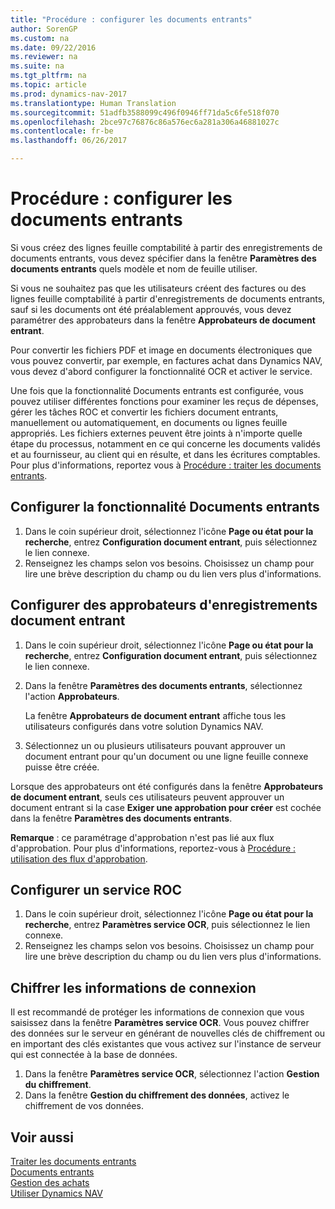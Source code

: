 ```yaml
---
title: "Procédure : configurer les documents entrants"
author: SorenGP
ms.custom: na
ms.date: 09/22/2016
ms.reviewer: na
ms.suite: na
ms.tgt_pltfrm: na
ms.topic: article
ms.prod: dynamics-nav-2017
ms.translationtype: Human Translation
ms.sourcegitcommit: 51adfb3588099c496f0946ff71da5c6fe518f070
ms.openlocfilehash: 2bce97c76876c86a576ec6a281a306a46881027c
ms.contentlocale: fr-be
ms.lasthandoff: 06/26/2017

---
```


# <a name="how-to-set-up-incoming-documents"></a>Procédure : configurer les documents entrants
Si vous créez des lignes feuille comptabilité à partir des enregistrements de documents entrants, vous devez spécifier dans la fenêtre **Paramètres des documents entrants** quels modèle et nom de feuille utiliser.

Si vous ne souhaitez pas que les utilisateurs créent des factures ou des lignes feuille comptabilité à partir d'enregistrements de documents entrants, sauf si les documents ont été préalablement approuvés, vous devez paramétrer des approbateurs dans la fenêtre **Approbateurs de document entrant**.

Pour convertir les fichiers PDF et image en documents électroniques que vous pouvez convertir, par exemple, en factures achat dans Dynamics NAV, vous devez d'abord configurer la fonctionnalité OCR et activer le service.

Une fois que la fonctionnalité Documents entrants est configurée, vous pouvez utiliser différentes fonctions pour examiner les reçus de dépenses, gérer les tâches ROC et convertir les fichiers document entrants, manuellement ou automatiquement, en documents ou lignes feuille appropriés. Les fichiers externes peuvent être joints à n'importe quelle étape du processus, notamment en ce qui concerne les documents validés et au fournisseur, au client qui en résulte, et dans les écritures comptables. Pour plus d'informations, reportez vous à [Procédure : traiter les documents entrants](across-process-income-documents.md).

## <a name="to-set-up-the-incoming-documents-feature"></a>Configurer la fonctionnalité Documents entrants
1. Dans le coin supérieur droit, sélectionnez l'icône **Page ou état pour la recherche**, entrez **Configuration document entrant**, puis sélectionnez le lien connexe.
2. Renseignez les champs selon vos besoins. Choisissez un champ pour lire une brève description du champ ou du lien vers plus d'informations.

## <a name="to-set-up-approvers-of-incoming-document-records"></a>Configurer des approbateurs d'enregistrements document entrant
1. Dans le coin supérieur droit, sélectionnez l'icône **Page ou état pour la recherche**, entrez **Configuration document entrant**, puis sélectionnez le lien connexe.  
2. Dans la fenêtre **Paramètres des documents entrants**, sélectionnez l'action **Approbateurs**.

    La fenêtre **Approbateurs de document entrant** affiche tous les utilisateurs configurés dans votre solution Dynamics NAV.  
3. Sélectionnez un ou plusieurs utilisateurs pouvant approuver un document entrant pour qu'un document ou une ligne feuille connexe puisse être créée.

Lorsque des approbateurs ont été configurés dans la fenêtre **Approbateurs de document entrant**, seuls ces utilisateurs peuvent approuver un document entrant si la case **Exiger une approbation pour créer** est cochée dans la fenêtre **Paramètres des documents entrants**.

**Remarque** : ce paramétrage d'approbation n'est pas lié aux flux d'approbation. Pour plus d'informations, reportez-vous à [Procédure : utilisation des flux d'approbation](across-how-use-approval-workflows.md).

## <a name="to-set-up-an-ocr-service"></a>Configurer un service ROC
1. Dans le coin supérieur droit, sélectionnez l'icône **Page ou état pour la recherche**, entrez **Paramètres service OCR**, puis sélectionnez le lien connexe.
2. Renseignez les champs selon vos besoins. Choisissez un champ pour lire une brève description du champ ou du lien vers plus d'informations.


## <a name="to-encrypt-your-login-information"></a>Chiffrer les informations de connexion
Il est recommandé de protéger les informations de connexion que vous saisissez dans la fenêtre **Paramètres service OCR**. Vous pouvez chiffrer des données sur le serveur en générant de nouvelles clés de chiffrement ou en important des clés existantes que vous activez sur l'instance de serveur qui est connectée à la base de données.

1. Dans la fenêtre **Paramètres service OCR**, sélectionnez l'action **Gestion du chiffrement**.
2. Dans la fenêtre **Gestion du chiffrement des données**, activez le chiffrement de vos données.

## <a name="see-also"></a>Voir aussi  
[Traiter les documents entrants](across-process-income-documents.md)  
[Documents entrants](across-income-documents.md)  
[Gestion des achats](purchasing-manage-purchasing.md)  
[Utiliser Dynamics NAV](ui-work-product.md)

